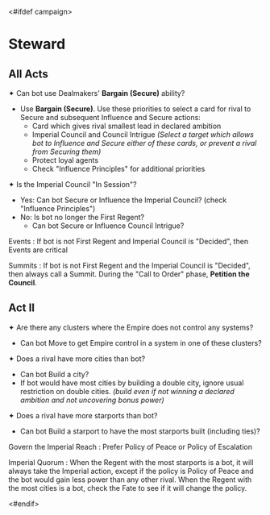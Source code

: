 <#ifdef campaign>
# Steward

## All Acts

✦ Can bot use Dealmakers' **Bargain (Secure)** ability?

- Use **Bargain (Secure)**. Use these priorities to select a card for rival to Secure and subsequent Influence and Secure actions:
	- Card which gives rival smallest lead in declared ambition
	- Imperial Council and Council Intrigue *(Select a target which allows bot to Influence and Secure either of these cards, or prevent a rival from Securing them)*
	- Protect loyal agents
	- Check "Influence Principles" for additional priorities

✦ Is the Imperial Council "In Session"?

- Yes: Can bot Secure or Influence the Imperial Council? (check "Influence Principles")
- No: Is bot no longer the First Regent?
	- Can bot Secure or Influence Council Intrigue?

Events
: If bot is not First Regent and Imperial Council is "Decided", then Events are critical

Summits
: If bot is not First Regent and the Imperial Council is "Decided", then always call a Summit. During the "Call to Order" phase, **Petition the Council**.

<div class="pagebreak"> </div>

## Act II

✦ Are there any clusters where the Empire does not control any systems?

- Can bot Move to get Empire control in a system in one of these clusters?

✦ Does a rival have more cities than bot?

- Can bot Build a city?
- If bot would have most cities by building a double city, ignore usual restriction on double cities. *(build even if not winning a declared ambition and not uncovering bonus power)*

✦ Does a rival have more starports than bot?

- Can bot Build a starport to have the most starports built (including ties)?

Govern the Imperial Reach
: Prefer Policy of Peace or Policy of Escalation

Imperial Quorum
: When the Regent with the most starports is a bot, it will always take the Imperial action, except if the policy is Policy of Peace and the bot would gain less power than any other rival. When the Regent with the most cities is a bot, check the Fate to see if it will change the policy.

<!-- 
## Act III

TODO: Grand Ambitions

✦ Can bot Build, Repair, or Move to get Imperial control of an Outlaw city?

✦ Can bot favorable battle to get Imperial control of an Outlaw city?

✦ Does bot have no resources?

- Can bot Tax for any resource?

TODO:
If bot is not the First Regent -> actions to become First Regent
If bot IS the First Regent -> actions to stay First Regent

Imperial Sponsor
: If the Steward is the First Regent, select an undeclared ambition which an Outlaw is winning or contending.
-->

<div class="pagebreak"> </div>
<#endif>
